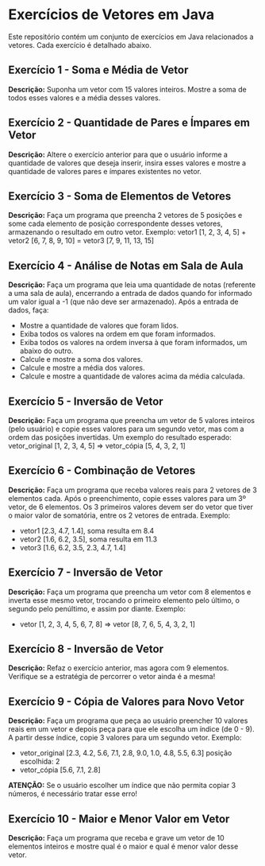 # Exercícios de Vetores em Java

Este repositório contém um conjunto de exercícios em Java relacionados a vetores. Cada exercício é detalhado abaixo.

## Exercício 1 - Soma e Média de Vetor

**Descrição:**
Suponha um vetor com 15 valores inteiros. Mostre a soma de todos esses valores e a média desses valores.

## Exercício 2 - Quantidade de Pares e Ímpares em Vetor

**Descrição:**
Altere o exercício anterior para que o usuário informe a quantidade de valores que deseja inserir, insira esses valores e mostre a quantidade de valores pares e ímpares existentes no vetor.

## Exercício 3 - Soma de Elementos de Vetores

**Descrição:**
Faça um programa que preencha 2 vetores de 5 posições e some cada elemento de posição correspondente desses vetores, armazenando o resultado em outro vetor. Exemplo: vetor1 [1, 2, 3, 4, 5] + vetor2 [6, 7, 8, 9, 10] = vetor3 [7, 9, 11, 13, 15]


## Exercício 4 - Análise de Notas em Sala de Aula

**Descrição:**
Faça um programa que leia uma quantidade de notas (referente a uma sala de aula), encerrando a entrada de dados quando for informado um valor igual a -1 (que não deve ser armazenado). Após a entrada de dados, faça:
- Mostre a quantidade de valores que foram lidos.
- Exiba todos os valores na ordem em que foram informados.
- Exiba todos os valores na ordem inversa à que foram informados, um abaixo do outro.
- Calcule e mostre a soma dos valores.
- Calcule e mostre a média dos valores.
- Calcule e mostre a quantidade de valores acima da média calculada.

## Exercício 5 - Inversão de Vetor

**Descrição:**
Faça um programa que preencha um vetor de 5 valores inteiros (pelo usuário) e copie esses valores para um segundo vetor, mas com a ordem das posições invertidas. Um exemplo do resultado esperado:
vetor_original [1, 2, 3, 4, 5] => vetor_cópia [5, 4, 3, 2, 1]


## Exercício 6 - Combinação de Vetores

**Descrição:**
Faça um programa que receba valores reais para 2 vetores de 3 elementos cada. Após o preenchimento, copie esses valores para um 3º vetor, de 6 elementos. Os 3 primeiros valores devem ser do vetor que tiver o maior valor de somatória, entre os 2 vetores de entrada. Exemplo:
 - vetor1 [2.3, 4.7, 1.4], soma resulta em 8.4
 - vetor2 [1.6, 6.2, 3.5], soma resulta em 11.3
 - vetor3 [1.6, 6.2, 3.5, 2.3, 4.7, 1.4]

   
## Exercício 7 - Inversão de Vetor

**Descrição:**
Faça um programa que preencha um vetor com 8 elementos e inverta esse mesmo vetor, trocando o primeiro elemento pelo último, o segundo pelo penúltimo, e assim por diante. Exemplo:
 - vetor [1, 2, 3, 4, 5, 6, 7, 8] => vetor [8, 7, 6, 5, 4, 3, 2, 1]

   
## Exercício 8 - Inversão de Vetor

**Descrição:**
Refaz o exercício anterior, mas agora com 9 elementos. Verifique se a estratégia de percorrer o vetor ainda é a mesma!

## Exercício 9 - Cópia de Valores para Novo Vetor

**Descrição:**
Faça um programa que peça ao usuário preencher 10 valores reais em um vetor e depois peça para que ele escolha um índice (de 0 - 9). A partir desse índice, copie 3 valores para um segundo vetor. Exemplo:
- vetor_original [2.3, 4.2, 5.6, 7.1, 2.8, 9.0, 1.0, 4.8, 5.5, 6.3] posição escolhida: 2
 - vetor_cópia [5.6, 7.1, 2.8]
   
**ATENÇÃO:** Se o usuário escolher um índice que não permita copiar 3 números, é necessário tratar esse erro!

## Exercício 10 - Maior e Menor Valor em Vetor

**Descrição:**
Faça um programa que receba e grave um vetor de 10 elementos inteiros e mostre qual é o maior e qual é menor valor desse vetor.

